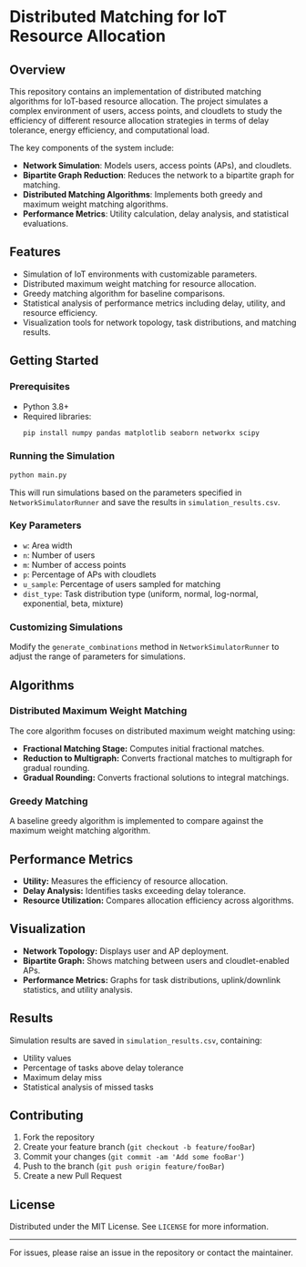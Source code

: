 # Distributed Matching for IoT Resource Allocation

## Overview
This repository contains an implementation of distributed matching algorithms for IoT-based resource allocation. The project simulates a complex environment of users, access points, and cloudlets to study the efficiency of different resource allocation strategies in terms of delay tolerance, energy efficiency, and computational load.

The key components of the system include:
- **Network Simulation**: Models users, access points (APs), and cloudlets.
- **Bipartite Graph Reduction**: Reduces the network to a bipartite graph for matching.
- **Distributed Matching Algorithms**: Implements both greedy and maximum weight matching algorithms.
- **Performance Metrics**: Utility calculation, delay analysis, and statistical evaluations.

## Features
- Simulation of IoT environments with customizable parameters.
- Distributed maximum weight matching for resource allocation.
- Greedy matching algorithm for baseline comparisons.
- Statistical analysis of performance metrics including delay, utility, and resource efficiency.
- Visualization tools for network topology, task distributions, and matching results.

## Getting Started
### Prerequisites
- Python 3.8+
- Required libraries:
  ```bash
  pip install numpy pandas matplotlib seaborn networkx scipy
  ```

### Running the Simulation
```bash
python main.py
```
This will run simulations based on the parameters specified in `NetworkSimulatorRunner` and save the results in `simulation_results.csv`.

### Key Parameters
- `w`: Area width
- `n`: Number of users
- `m`: Number of access points
- `p`: Percentage of APs with cloudlets
- `u_sample`: Percentage of users sampled for matching
- `dist_type`: Task distribution type (uniform, normal, log-normal, exponential, beta, mixture)

### Customizing Simulations
Modify the `generate_combinations` method in `NetworkSimulatorRunner` to adjust the range of parameters for simulations.

## Algorithms
### Distributed Maximum Weight Matching
The core algorithm focuses on distributed maximum weight matching using:
- **Fractional Matching Stage:** Computes initial fractional matches.
- **Reduction to Multigraph:** Converts fractional matches to multigraph for gradual rounding.
- **Gradual Rounding:** Converts fractional solutions to integral matchings.

### Greedy Matching
A baseline greedy algorithm is implemented to compare against the maximum weight matching algorithm.

## Performance Metrics
- **Utility:** Measures the efficiency of resource allocation.
- **Delay Analysis:** Identifies tasks exceeding delay tolerance.
- **Resource Utilization:** Compares allocation efficiency across algorithms.

## Visualization
- **Network Topology:** Displays user and AP deployment.
- **Bipartite Graph:** Shows matching between users and cloudlet-enabled APs.
- **Performance Metrics:** Graphs for task distributions, uplink/downlink statistics, and utility analysis.

## Results
Simulation results are saved in `simulation_results.csv`, containing:
- Utility values
- Percentage of tasks above delay tolerance
- Maximum delay miss
- Statistical analysis of missed tasks

## Contributing
1. Fork the repository
2. Create your feature branch (`git checkout -b feature/fooBar`)
3. Commit your changes (`git commit -am 'Add some fooBar'`)
4. Push to the branch (`git push origin feature/fooBar`)
5. Create a new Pull Request

## License
Distributed under the MIT License. See `LICENSE` for more information.

---
For issues, please raise an issue in the repository or contact the maintainer.

